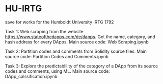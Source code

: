# HU-IRTG
save for works for the Humboldt University IRTG 1792

Task 1: Web scraping from the website https://www.stateofthedapps.com/de/dapps. Get the name, category, and hash address for every DApps.
Main source code: Web Scraping.ipynb

Task 2: Partition codes and comments from Solidity source files.
Main source code: Partition Codes and Comments.ipynb

Task 3: Explore the predictablility of the category of a DApp from its source codes and comments, using ML.
Main source code: DApp_calssification.ipynb

